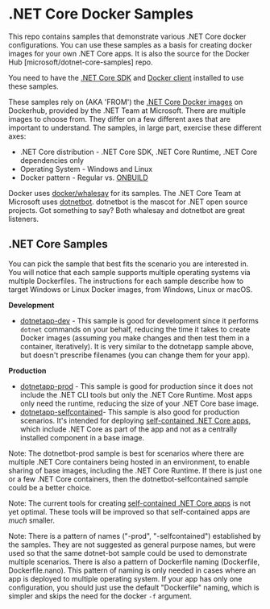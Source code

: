 .NET Core Docker Samples
========================

This repo contains samples that demonstrate various .NET Core docker configurations. You can use these samples as a basis for creating docker images for your own .NET Core apps. It is also the source for the Docker Hub [microsoft/dotnet-core-samples] repo.

You need to have the [.NET Core SDK](https://dot.net/core) and [Docker client](https://www.docker.com/products/docker) installed to use these samples. 

These samples rely on (AKA 'FROM') the [.NET Core Docker images](https://hub.docker.com/r/microsoft/dotnet/) on Dockerhub, provided by the .NET Team at Microsoft. There are multiple images to choose from. They differ on a few different axes that are important to understand. The samples, in large part, exercise these different axes:

- .NET Core distribution - .NET Core SDK, .NET Core Runtime, .NET Core dependencies only
- Operating System - Windows and Linux
- Docker pattern - Regular vs. [ONBUILD](https://docs.docker.com/engine/reference/builder/#onbuild)

Docker uses [docker/whalesay](https://hub.docker.com/r/docker/whalesay/) for its samples. The .NET Core Team at Microsoft uses [dotnetbot](https://github.com/dotnet-bot). dotnetbot is the mascot for .NET open source projects. Got something to say? Both whalesay and dotnetbot are great listeners. 

.NET Core Samples
-----------------

You can pick the sample that best fits the scenario you are interested in. You will notice that each sample supports multiple operating systems via multiple Dockerfiles. The instructions for each sample describe how to target Windows or Linux Docker images, from Windows, Linux or macOS.

**Development**

- [dotnetapp-dev](dotnetapp-dev) - This sample is good for development since it performs `dotnet` commands on your behalf, reducing the time it takes to create Docker images (assuming you make changes and then test them in a container, iteratively). It is very similar to the dotnetapp sample above, but doesn't prescribe filenames (you can change them for your app).

**Production**

- [dotnetapp-prod](dotnetapp-prod) - This sample is good for production since it does not include the .NET CLI tools but only the .NET Core Runtime. Most apps only need the runtime, reducing the size of your .NET Core base image.
- [dotnetapp-selfcontained](dotnetapp-selfcontained)- This sample is also good for production scenarios. It's  intended for deploying [self-contained .NET Core apps](https://docs.microsoft.com/dotnet/articles/core/deploying/), which include .NET Core as part of the app and not as a centrally installed component in a base image.

Note: The dotnetbot-prod sample is best for scenarios where there are multiple .NET Core containers being hosted in an environment, to enable sharing of base images, including the .NET Core Runtime. If there is just one or a few .NET Core containers, then the dotnetbot-selfcontained sample could be a better choice.

Note: The current tools for creating [self-contained .NET Core apps](https://docs.microsoft.com/dotnet/articles/core/deploying/) is not yet optimal. These tools will be improved so that self-contained apps are *much* smaller.

Note: There is a pattern of names ("-prod", "-selfcontained") established by the samples. They are not suggested as general purpose names, but were used so that the same dotnet-bot sample could be used to demonstrate multiple scenarios. There is also a pattern of Dockerfile naming (Dockerfile, Dockerfile.nano). This pattern of naming is only needed in cases where an app is deployed to multiple operating system. If your app has only one configuration, you should just use the default "Dockerfile" naming, which is simpler and skips the need for the docker `-f` argument.
